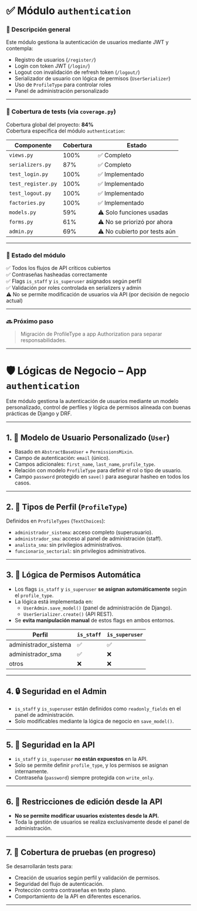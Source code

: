# ✅ Módulo `authentication`

### 🔐 Descripción general

Este módulo gestiona la autenticación de usuarios mediante JWT y contempla:

- Registro de usuarios (`/register/`)
- Login con token JWT (`/login/`)
- Logout con invalidación de refresh token (`/logout/`)
- Serializador de usuario con lógica de permisos (`UserSerializer`)
- Uso de `ProfileType` para controlar roles
- Panel de administración personalizado

---

### 🧪 Cobertura de tests (vía `coverage.py`)

Cobertura global del proyecto: **84%**  
Cobertura específica del módulo `authentication`:

| Componente               | Cobertura  | Estado        |
|--------------------------|------------|----------------|
| `views.py`               | 100%       | ✅ Completo     |
| `serializers.py`         | 87%        | ✅ Completo     |
| `test_login.py`          | 100%       | ✅ Implementado |
| `test_register.py`       | 100%       | ✅ Implementado |
| `test_logout.py`         | 100%       | ✅ Implementado |
| `factories.py`           | 100%       | ✅ Implementado |
| `models.py`              | 59%        | ⚠️ Solo funciones usadas |
| `forms.py`               | 61%        | ⚠️ No se priorizó por ahora |
| `admin.py`               | 69%        | ⚠️ No cubierto por tests aún |

---

### 📌 Estado del módulo

✅ Todos los flujos de API críticos cubiertos  
✅ Contraseñas hasheadas correctamente  
✅ Flags `is_staff` y `is_superuser` asignados según perfil  
✅ Validación por roles controlada en serializers y admin  
⚠️ No se permite modificación de usuarios vía API (por decisión de negocio actual)

---

### 🔜 Próximo paso

> Migración de ProfileType a app Authorization para separar responsabilidades.

---


# 🛡️ Lógicas de Negocio – App `authentication`

Este módulo gestiona la autenticación de usuarios mediante un modelo personalizado, control de perfiles y lógica de permisos alineada con buenas prácticas de Django y DRF.

---

## 1. 👤 Modelo de Usuario Personalizado (`User`)

- Basado en `AbstractBaseUser` + `PermissionsMixin`.
- Campo de autenticación: `email` (único).
- Campos adicionales: `first_name`, `last_name`, `profile_type`.
- Relación con modelo `ProfileType` para definir el rol o tipo de usuario.
- Campo `password` protegido en `save()` para asegurar hasheo en todos los casos.

---

## 2. 🧩 Tipos de Perfil (`ProfileType`)

Definidos en `ProfileTypes` (`TextChoices`):

- `administrador_sistema`: acceso completo (superusuario).
- `administrador_sma`: acceso al panel de administración (staff).
- `analista_sma`: sin privilegios administrativos.
- `funcionario_sectorial`: sin privilegios administrativos.

---

## 3. 🔐 Lógica de Permisos Automática

- Los flags `is_staff` y `is_superuser` **se asignan automáticamente** según el `profile_type`.
- La lógica está implementada en:
  - `UserAdmin.save_model()` (panel de administración de Django).
  - `UserSerializer.create()` (API REST).
- Se **evita manipulación manual** de estos flags en ambos entornos.

| Perfil                  | `is_staff` | `is_superuser` |
|-------------------------|------------|----------------|
| administrador_sistema   | ✅         | ✅             |
| administrador_sma       | ✅         | ❌             |
| otros                   | ❌         | ❌             |

---

## 4. 🔒 Seguridad en el Admin

- `is_staff` y `is_superuser` están definidos como `readonly_fields` en el panel de administración.
- Solo modificables mediante la lógica de negocio en `save_model()`.

---

## 5. 🔐 Seguridad en la API

- `is_staff` y `is_superuser` **no están expuestos** en la API.
- Solo se permite definir `profile_type`, y los permisos se asignan internamente.
- Contraseña (`password`) siempre protegida con `write_only`.

---

## 6. 🛑 Restricciones de edición desde la API

- **No se permite modificar usuarios existentes desde la API.**
- Toda la gestión de usuarios se realiza exclusivamente desde el panel de administración.

---

## 7. 🧪 Cobertura de pruebas (en progreso)

Se desarrollarán tests para:

- Creación de usuarios según perfil y validación de permisos.
- Seguridad del flujo de autenticación.
- Protección contra contraseñas en texto plano.
- Comportamiento de la API en diferentes escenarios.

---
